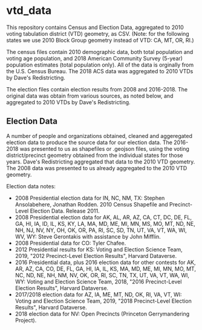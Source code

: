 # vtd_data
This repository contains Census and Election Data, aggregated to 2010 voting tabulation district (VTD) geometry, as CSV. (Note: for the following states we use 2010 Block Group geometry instead of VTD: CA, MT, OR, RI.)

The census files contain 2010 demographic data, both total population and voting age population, and 2018 American Community Survey (5-year) population estimates (total population only). All of the data is orginally from the U.S. Census Bureau. The 2018 ACS data was aggregated to 2010 VTDs by Dave's Redistricting.

The election files contain election results from 2008 and 2016-2018. The original data was obtain from various sources, as noted below, and aggregated to 2010 VTDs by Dave's Redistricting.

## Election Data
A number of people and organizations obtained, cleaned and aggeregated election data to produce the source data for our election data. The 2016-2018 was presented to us as shapefiles or .geojson files, using the voting district/precinct geometry obtained from the individual states for those years. Dave's Redistricting aggregated that data to the 2010 VTD geometry. The 2008 data was presented to us already aggregated to the 2010 VTD geometry.

Election data notes:
* 2008 Presidential election data for IN, NC, NM, TX: Stephen Ansolabehere, Jonathan Rodden. 2010 Census Shapefile and Precinct-Level Election Data. Release 2011.
* 2008 Presidential election data for AK, AL, AR, AZ, CA, CT, DC, DE, FL, GA, HI, IA, ID, IL, KS, KY, LA, MA, MD, ME, MI, MN, MS, MO, MT, ND, NE, NH, NJ, NV, NY, OH, OK, OR, PA, RI, SC, SD, TN, UT, VA, VT, WA, WI, WV, WY: Steve Gerontakis with assistance by John Mifflin.
* 2008 Presidential data for CO: Tyler Chafee.
* 2012 Presidential results for KS: Voting and Election Science Team, 2019, "2012 Precinct-Level Election Results", Harvard Dataverse.
* 2016 Presidential data, plus 2016 election data for other contests for AK, AR, AZ, CA, CO, DE, FL, GA, HI, IA, IL, KS, MA, MD, ME, MI, MN, MO, MT, NC, ND, NE, NH, NM, NV, OK, OR, RI, SC, TN, TX, UT, VA, VT, WA, WI, WY: Voting and Election Science Team, 2018, "2016 Precinct-Level Election Results", Harvard Dataverse.
* 2017/2018 election data for AZ, IA, ME, MT, ND, OK, RI, VA, VT, WI: Voting and Election Science Team, 2019, "2018 Precinct-Level Election Results", Harvard Dataverse.
* 2018 election data for NV: Open Precincts (Princeton Gerrymandering Project).
